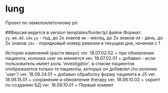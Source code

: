 # lung
Проект по немелоклеточному рл


##Версия ведется в version templates/footer.tpl файле
Формат: `yy.mm.dd.idx`
`yy`  - год, до 2х знаков
`mm`  - месяц, до 2х знаков
`dd`  - день, до 2х знаков
`idx` - порядковый номер ревизии в текущем дне, начиная с 1

История изменений (расти вверх)
ver. 18.07.02.02
	+ при обновлении пациента, колонка user не меняется
ver. 18.07.02.01
	+ добавил - если пользователь имеет роль 'investigator', в списке пациентов отображаются только те пациенты,
	  которых он добавлял (по колонке 'user')
ver. 18.06.24.01
	+ добавил обработку форму пациента в JS
ver. 18.06.15.01
	+ сохранение и обновление therapy
ver. 18.06.10.02
	+ скрипт по созданию БД
ver. 18.06.10.01
	+ Первый коммит

